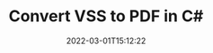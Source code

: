 ---
############################# Static ############################
layout: "auto-gen-conversion"
date: 2022-03-01T15:12:22
draft: false
otherformats: doc docm docx dot dotm dotx epub md odt ott pdf rtf tex txt vdx vsdm vsdx vssm vssx vstm vstx vsx vtx xps
breadcrumb: VSS to PDF in C#

############################# Head ############################
head_title: "VSS to PDF Converter in C#"
head_description: "Convert VSS to PDF in .NET using a few lines of code. Use the GroupDocs Document Conversion API to convert over 160 file formats."

############################# Header ############################
title: "Convert VSS to PDF in C#"
description: "VSS to PDF conversion with a few lines of .NET code"
bg_image: "https://cms.admin.containerize.com/templates/aspose/App_Themes/V3/images/bg/header1.png"
bg_overlay: false
button:
    enable: true

############################# SubMenu ############################
submenu:
    enable: true

    left:
        img_alt: "GroupDocs.Conversion for .NET"
        image: "https://cms.admin.containerize.com/templates/groupdocs/images/product-logos/90x90-noborder/groupdocs-conversion-net.png"
        product: "GroupDocs.Conversion"
        platform: ".NET"

    

############################# About ############################
about:
    enable: true
    title: "About GroupDocs.Conversion для .NET API"
    content: |
        [GroupDocs.Conversion for .NET](https://products.groupdocs.com/conversion/net/) can be used to convert Microsoft Word, Excel, PowerPoint, PDF, Visio and other formats. GroupDocs.Conversion is a standalone API that is suitable for back-end and internal systems where high performance is required. It does not depend on any software such as Microsoft or Open Office.
    

overview:
    enable: true
    content: |
        Convert your VSS files to PDF in .NET easily. You can use just a couple of C# code lines in any platform of your choice like - Windows, Linux, macOS.
        You can try VSS to PDF conversion for free and evaluate conversion results quality.
        Along with simple file conversion scenarios you can try more advanced options for loading source VSS file and for saving output PDF result. 
        
        For example, for the source VSS file you may use the following load options:

        * auto-detect file format;
        * specify password for protected files (if file format supports it);
        * replace missing fonts to preserve document appearance.
        
        There are also advanced convert options for the PDF file:

        * convert specific document page or page range;
        * add a watermark to the converted PDF file.

        Once conversion is completed you can save your PDF file to the local file path or any third-party storage like FTP, Amazon S3, Google Drive, Dropbox etc.
        Please note - to convert VSS to PDF there is no need for any additional software installed - like MS Office, Open Office, Adobe Acrobat Reader etc. 


############################# Steps ############################
steps:
    enable: true
    title_left: "Steps to convert VSS to PDF in C#"
    content_left: |
        [GroupDocs.Conversion](https://products.groupdocs.com/conversion/net/) makes it easy for developers to convert a VSS file to PDF with a few lines of code.

        * Create an instance of the Converter class and provide the file VSS with the full path
        * Create and set ConvertOptions for PDF type.
        * Call the Converter.Convert method and pass the full path and format (PDF) as a parameter
        
    title_right: "System Requirements"
    content_right: |
        Basic conversion with GroupDocs.Conversion for .NET can be done in just a few simple steps. Our APIs are supported on all major platforms and operating systems. Before executing the code below, make sure you have the following prerequisites installed on your system.

        * Operating systems: Microsoft Windows, Linux, MacOS
        * Development environments: Microsoft Visual Studio, Xamarin, MonoDevelop
        * Frameworks: .NET Framework, .NET Standard, .NET Core, Mono
        * Get the latest GroupDocs.Conversion for .NET from [Nuget](https://www.nuget.org/packages/groupdocs.conversion)
        
    code: |
        ```cs
        // Load VSS file
        var converter = new GroupDocs.Conversion.Converter("template.vss");
        // Set conversion parameters for PDF format
        var convertOptions = converter.GetPossibleConversions()["pdf"].ConvertOptions;
        // Convert to PDF format
        converter.Convert("output.pdf", convertOptions);        
        ```
        
demos:
    enable: true
    title: "VSS to PDF Live Demo"
    content: |
       Convert VSS to PDF now by visiting the [GroupDocs.Conversion App](https://products.groupdocs.app/conversion/family) website. Online demo has the following advantages
          

more_formats:
    enable: true
    title: "Other supported transformations VSS"
    content: "You can also convert VSS to many other file formats. Please see the list below."
       
       
back_to_top:
    enable: true
---